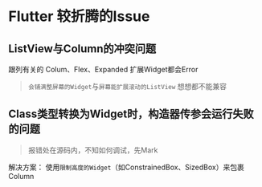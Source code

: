 # Flutter 较折腾的Issue

## ListView与Column的冲突问题
跟列有关的 Colum、Flex、Expanded 扩展Widget都会Error
> `会铺满整屏幕的Widget`与`屏幕能扩展滚动的ListView` 想想都不能兼容

## Class类型转换为Widget时，构造器传参会运行失败的问题
> 报错处在源码内，不知如何调试，先Mark

解决方案： 使用`限制高度的Widget`（如ConstrainedBox、SizedBox）来包裹Column